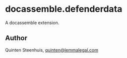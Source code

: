 # docassemble.defenderdata

A docassemble extension.

## Author

Quinten Steenhuis, quinten@lemmalegal.com

